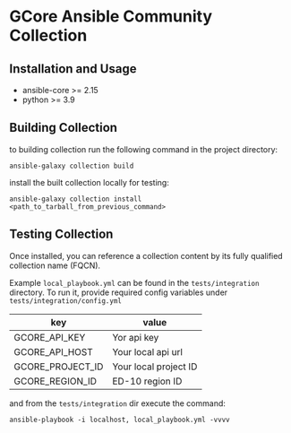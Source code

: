 # GCore Ansible Community Collection
## Installation and Usage
- ansible-core >= 2.15
- python >= 3.9


## Building Collection 

to building collection run the following command in the project directory:

```
ansible-galaxy collection build
```

install the built collection locally for testing:

```
ansible-galaxy collection install <path_to_tarball_from_previous_command>
```


## Testing Collection 

Once installed, you can reference a collection content by its fully qualified collection name (FQCN).

Example `local_playbook.yml` can be found in the `tests/integration` directory.
To run it, provide required config variables under `tests/integration/config.yml`

| key              | value                 |
|------------------|-----------------------|
| GCORE_API_KEY    | Yor api key           |
| GCORE_API_HOST   | Your local api url    |
| GCORE_PROJECT_ID | Your local project ID |
| GCORE_REGION_ID  | ED-10 region ID       |

and from the `tests/integration` dir execute the command:

```
ansible-playbook -i localhost, local_playbook.yml -vvvv
```

